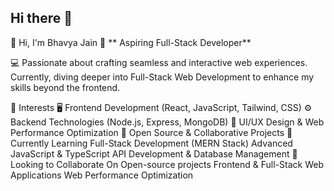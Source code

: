 ## Hi there 👋

👋 Hi, I'm Bhavya Jain 
🚀 ** Aspiring Full-Stack Developer**

💻 Passionate about crafting seamless and interactive web experiences. Currently, diving deeper into Full-Stack Web Development to enhance my skills beyond the frontend.

👀 Interests
🖥️ Frontend Development (React, JavaScript, Tailwind, CSS)
⚙️ Backend Technologies (Node.js, Express, MongoDB)
📱 UI/UX Design & Web Performance Optimization
🤝 Open Source & Collaborative Projects
🌱 Currently Learning
Full-Stack Development (MERN Stack)
Advanced JavaScript & TypeScript
API Development & Database Management
💞️ Looking to Collaborate On
Open-source projects
Frontend & Full-Stack Web Applications
Web Performance Optimization
